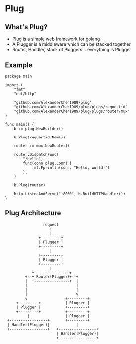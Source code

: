 # Plug

## What's Plug?
* Plug is a simple web framework for golang
* A Plugger is a middleware which can be stacked together
* Router, Handler, stack of Pluggers... everything is Plugger

## Example

```golang
package main

import (
	"fmt"
	"net/http"

	"github.com/AlexanderChen1989/plug"
	"github.com/AlexanderChen1989/plug/plugs/requestid"
	"github.com/AlexanderChen1989/plug/plugs/router/mux"
)

func main() {
	b := plug.NewBuilder()

	b.Plug(requestid.New())

	router := mux.NewRouter()

	router.DispatchFunc(
		"/hello",
		func(conn plug.Conn) {
			fmt.Fprintln(conn, "Hello, world!")
		},
	)

	b.Plug(router)

	http.ListenAndServe(":8080", b.BuildHTTPHandler())
}
```

## Plug Architecture
```
                 request
                    +
                    |
               +---------+
               | Plugger |
               +---------+
                    |
               +---------+
               | Plugger |
               +---------+
                    |
            +----------------+
         +--+ Router(Plugger)+--+
         |  +----------------+  |
         |                      |
         |                      |
         |                      v
         v                 +---------+
     +---------+           | Plugger |
     | Plugger |           +---------+
     +---------+           +---------+
          |                | Plugger |
 +-----------------+       +---------+
 | Handler(Plugger)|            |
 +-----------------+   +-----------------+
                       | Handler(Plugger)|
                       +-----------------+
```
